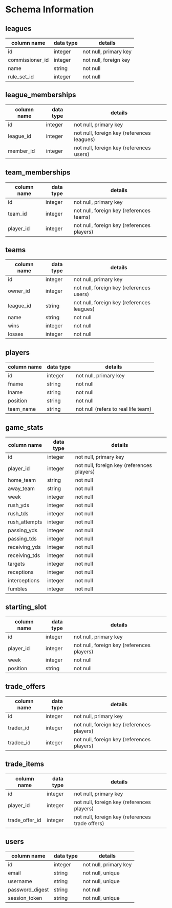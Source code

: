 # Schema Information

## leagues
column name     | data type | details
----------------|-----------|-----------------------
id              | integer   | not null, primary key
commissioner_id | integer   | not null, foreign key
name            | string    | not null
rule_set_id     | integer   | not null

## league_memberships
column name | data type | details
------------|-----------|-----------------------
id          | integer   | not null, primary key
league_id   | integer   | not null, foreign key (references leagues)
member_id   | integer   | not null, foreign key (references users)

## team_memberships
column name | data type | details
------------|-----------|-----------------------
id          | integer   | not null, primary key
team_id     | integer   | not null, foreign key (references teams)
player_id   | integer   | not null, foreign key (references players)

## teams
column name | data type | details
------------|-----------|-----------------------
id          | integer   | not null, primary key
owner_id    | integer   | not null, foreign key (references users)
league_id   | string    | not null, foreign key (references leagues)
name        | string    | not null
wins        | integer   | not null
losses      | integer   | not null

## players
column name | data type | details
------------|-----------|-----------------------
id          | integer   | not null, primary key
fname       | string    | not null
lname       | string    | not null
position    | string    | not null
team_name   | string    | not null (refers to real life team)

## game_stats
column name   | data type | details
--------------|-----------|-----------------------
id            | integer   | not null, primary key
player_id     | integer   | not null, foreign key (references players)
home_team     | string    | not null
away_team     | string    | not null
week          | integer   | not null
rush_yds      | integer   | not null
rush_tds      | integer   | not null
rush_attempts | integer   | not null
passing_yds   | integer   | not null
passing_tds   | integer   | not null
receiving_yds | integer   | not null
receiving_tds | integer   | not null
targets       | integer   | not null
receptions    | integer   | not null
interceptions | integer   | not null
fumbles       | integer   | not null

## starting_slot
column name | data type | details
------------|-----------|-----------------------
id          | integer   | not null, primary key
player_id   | integer   | not null, foreign key (references players)
week        | integer   | not null
position    | string    | not null

## trade_offers
column name | data type | details
------------|-----------|-----------------------
id          | integer   | not null, primary key
trader_id   | integer   | not null, foreign key (references players)
tradee_id   | integer   | not null, foreign key (references players)

## trade_items
column name    | data type | details
---------------|-----------|-----------------------
id             | integer   | not null, primary key
player_id      | integer   | not null, foreign key (references players)
trade_offer_id | integer   | not null, foreign key (references trade offers)

## users
column name     | data type | details
----------------|-----------|-----------------------
id              | integer   | not null, primary key
email           | string    | not null, unique
username        | string    | not null, unique
password_digest | string    | not null
session_token   | string    | not null, unique

